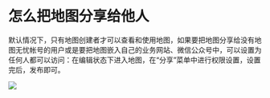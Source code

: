 # 怎么把地图分享给他人

默认情况下，只有地图创建者才可以查看和使用地图，如果要把地图分享给没有地图无忧帐号的用户或是要把地图嵌入自己的业务网站、微信公众号中，可以设置为任何人都可以访问：在编辑状态下进入地图，在“分享”菜单中进行权限设置，设置完后，发布即可。

![](https://pic.dituwuyou.com/map%2Fpicture%2Fsharemap.png)